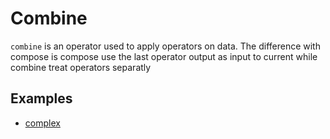 # Combine

`combine` is an operator used to apply operators on data. The difference with compose is compose use the last operator output as input to current while combine treat operators separatly

## Examples

- [complex](complex.md)
